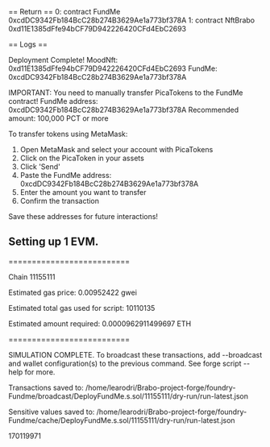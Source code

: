 
== Return ==
0: contract FundMe 0xcdDC9342Fb184BcC28b274B3629Ae1a773bf378A
1: contract NftBrabo 0xd11E1385dFfe94bCF79D942226420CFd4EbC2693

== Logs ==
  
 Deployment Complete!
  MoodNft: 0xd11E1385dFfe94bCF79D942226420CFd4EbC2693
  FundMe: 0xcdDC9342Fb184BcC28b274B3629Ae1a773bf378A
  
  IMPORTANT: You need to manually transfer PicaTokens to the FundMe contract!
      FundMe address: 0xcdDC9342Fb184BcC28b274B3629Ae1a773bf378A
      Recommended amount: 100,000 PCT or more
  
To transfer tokens using MetaMask:
  1. Open MetaMask and select your account with PicaTokens
  2. Click on the PicaToken in your assets
  3. Click 'Send'
  4. Paste the FundMe address: 0xcdDC9342Fb184BcC28b274B3629Ae1a773bf378A
  5. Enter the amount you want to transfer
  6. Confirm the transaction
  
Save these addresses for future interactions!

## Setting up 1 EVM.

==========================

Chain 11155111

Estimated gas price: 0.00952422 gwei

Estimated total gas used for script: 10110135

Estimated amount required: 0.0000962911499697 ETH

==========================

SIMULATION COMPLETE. To broadcast these transactions, add --broadcast and wallet configuration(s) to the previous command. See forge script --help for more.

Transactions saved to: /home/learodri/Brabo-project-forge/foundry-Fundme/broadcast/DeployFundMe.s.sol/11155111/dry-run/run-latest.json

Sensitive values saved to: /home/learodri/Brabo-project-forge/foundry-Fundme/cache/DeployFundMe.s.sol/11155111/dry-run/run-latest.json









    




170119971